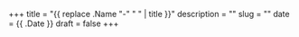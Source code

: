 +++
title = "{{ replace .Name "-" " " | title }}"
description = ""
slug = ""
date = {{ .Date }}
draft = false
+++

